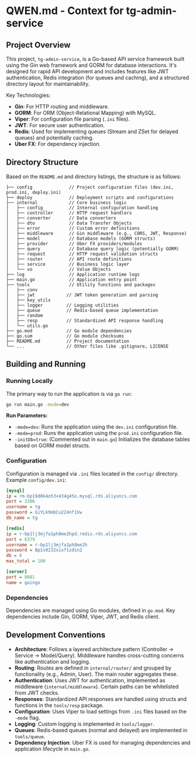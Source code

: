 # QWEN.md - Context for tg-admin-service

## Project Overview

This project, `tg-admin-service`, is a Go-based API service framework built using the Gin web framework and GORM for database interactions. It's designed for rapid API development and includes features like JWT authentication, Redis integration (for queues and caching), and a structured directory layout for maintainability.

Key Technologies:
- **Gin**: For HTTP routing and middleware.
- **GORM**: For ORM (Object-Relational Mapping) with MySQL.
- **Viper**: For configuration file parsing (`.ini` files).
- **JWT**: For secure user authentication.
- **Redis**: Used for implementing queues (Stream and ZSet for delayed queues) and potentially caching.
- **Uber FX**: For dependency injection.

## Directory Structure

Based on the `README.md` and directory listings, the structure is as follows:

```
├── config              // Project configuration files (dev.ini, prod.ini, deploy.ini)
├── deploy              // Deployment scripts and configurations
├── internal            // Core business logic
│   ├── config          // Internal configuration handling
│   ├── controller      // HTTP request handlers
│   ├── converter       // Data converters
│   ├── dto             // Data Transfer Objects
│   ├── error           // Custom error definitions
│   ├── middleware      // Gin middleware (e.g., CORS, JWT, Response)
│   ├── model           // Database models (GORM structs)
│   ├── provider        // Uber FX providers/modules
│   ├── query           // Database query logic (potentially GORM)
│   ├── request         // HTTP request validation structs
│   ├── router          // API route definitions
│   ├── service         // Business logic layer
│   └── vo              // Value Objects
├── log                 // Application runtime logs
├── main.go             // Application entry point
├── tools               // Utility functions and packages
│   ├── conv
│   ├── jwt            // JWT token generation and parsing
│   ├── key_utils
│   ├── logger         // Logging utilities
│   ├── queue          // Redis-based queue implementation
│   ├── random
│   ├── resp           // Standardized API response handling
│   └── utils.go
├── go.mod             // Go module dependencies
├── go.sum             // Go module checksums
├── README.md          // Project documentation
└── ...                // Other files like .gitignore, LICENSE
```

## Building and Running

### Running Locally

The primary way to run the application is via `go run`:

```bash
go run main.go -mode=dev
```

**Run Parameters:**
- `-mode=dev`: Runs the application using the `dev.ini` configuration file.
- `-mode=prod`: Runs the application using the `prod.ini` configuration file.
- `-initDb=true`: (Commented out in `main.go`) Initializes the database tables based on GORM model structs.

### Configuration

Configuration is managed via `.ini` files located in the `config/` directory.
Example `config/dev.ini`:
```ini
[mysql]
ip = rm-bp19d0k4o53v434g45o.mysql.rds.aliyuncs.com
port = 3306
username = tg
password = GiYLk9mbCu224nf1Vw
db_name = tg

[redis]
ip = r-bp1lj3mjfa1ph8me2hpd.redis.rds.aliyuncs.com
port = 6379
username = r-bp1lj3mjfa1ph8me2h
password = Bp1s0232xixf1zdin2
db = 0
max_total = 100

[server]
port = 8081
name = goingo
```

### Dependencies

Dependencies are managed using Go modules, defined in `go.mod`. Key dependencies include Gin, GORM, Viper, JWT, and Redis client.

## Development Conventions

- **Architecture**: Follows a layered architecture pattern (Controller -> Service -> Model/Query). Middleware handles cross-cutting concerns like authentication and logging.
- **Routing**: Routes are defined in `internal/router/` and grouped by functionality (e.g., Admin, User). The main router aggregates these.
- **Authentication**: Uses JWT for authentication, implemented as middleware (`internal/middleware`). Certain paths can be whitelisted from JWT checks.
- **Responses**: Standardized API responses are handled using structs and functions in the `tools/resp` package.
- **Configuration**: Uses Viper to load settings from `.ini` files based on the `-mode` flag.
- **Logging**: Custom logging is implemented in `tools/logger`.
- **Queues**: Redis-based queues (normal and delayed) are implemented in `tools/queue`.
- **Dependency Injection**: Uber FX is used for managing dependencies and application lifecycle in `main.go`.
